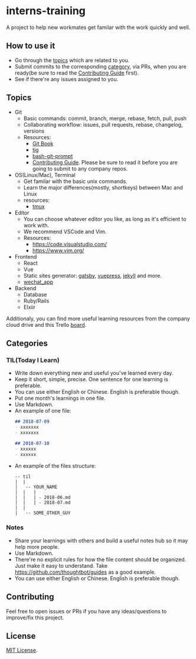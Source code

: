 # interns-training

A project to help new workmates get familar with the work quickly and well.


## How to use it

- Go through the [topics](#topics) which are related to you.
- Submit commits to the corresponding [category](#categories), via PRs, when you are ready(be sure to read the [Contributing Guide](https://github.com/zidcn/guides/blob/master/CONTRIBUTING.md) first).
- See if there're any issues assigned to you.

## Topics

- Git
  - Basic commands: commit, branch, merge, rebase, fetch, pull, push
  - Collaborating workflow: issues, pull requests, rebase, changelog, versions
  - Resources:
    - [Git Book](https://git-scm.com/book/en/v2)
    - [tig](https://jonas.github.io/tig/)
    - [bash-git-prompt](https://github.com/magicmonty/bash-git-prompt)
    - [Contributing Guide](https://github.com/zidcn/guides/blob/master/CONTRIBUTING.md). Please be sure to read it before you are going to submit to any company repos.
- OS(Linux/Mac), Terminal
  - Get familar with the basic unix commands.
  - Learn the major differences(mostly, shortkeys) between Mac and Linux
  - resources:
    - [tmux](https://github.com/tmux/tmux)
- Editor
  - You can choose whatever editor you like, as long as it's efficient to work with.
  - We recommend VSCode and Vim.
  - Resources:
    - https://code.visualstudio.com/
    - https://www.vim.org/
- Frontend
  - React
  - Vue
  - Static sites generator: [gatsby](https://github.com/gatsbyjs/gatsby), [vuepress](https://vuepress.vuejs.org), [jekyll](https://jekyllrb.com/) and more.
  - [wechat_app](https://developers.weixin.qq.com/miniprogram/dev/index.html)
- Backend
  - Database
  - Ruby/Rails
  - Elxiir

Additionaly, you can find more useful learning resources from the company cloud drive and this Trello [board](https://trello.com/b/5EWBl79M/tech-resources).

## Categories

### TIL(Today I Learn)

- Write down everything new and useful you've learned every day.
- Keep it short, simple, precise. One sentence for one learning is preferable.
- You can use either English or Chinese. English is preferable though.
- Put one month's learnings in one file.
- Use Markdown.
- An example of one file:
  ```markdown
  ## 2018-07-09
  - xxxxxxx
  - xxxxxxx

  ## 2018-07-10
  - xxxxxx
  - xxxxxx
  ```
- An example of the files structure:
  ```
  -- til
  |  |
  |   -- YOUR_NAME
  |  |   |
  |  |   | - 2018-06.md
  |  |   | - 2018-07.md
  |  |
  |   -- SOME_OTHER_GUY
  ```

### Notes

- Share your learnings with others and build a useful notes hub so it may help more people.
- Use Markdown.
- There're no explicit rules for how the file content should be organized. Just make it easy to understand. Take https://github.com/thoughtbot/guides as a good example.
- You can use either English or Chinese. English is preferable though.


## Contributing

Feel free to open issues or PRs if you have any ideas/questions to improve/fix this project.

## License

[MIT License](LICENSE).